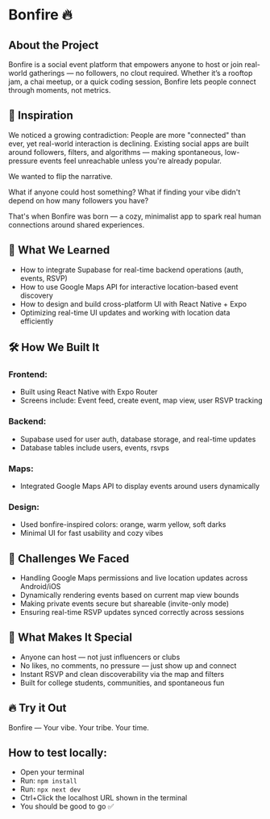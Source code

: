 # Bonfire 🔥

## About the Project

Bonfire is a social event platform that empowers anyone to host or join real-world gatherings — no followers, no clout required. Whether it’s a rooftop jam, a chai meetup, or a quick coding session, Bonfire lets people connect through moments, not metrics.

## 🌱 Inspiration

We noticed a growing contradiction: People are more "connected" than ever, yet real-world interaction is declining. Existing social apps are built around followers, filters, and algorithms — making spontaneous, low-pressure events feel unreachable unless you're already popular.

We wanted to flip the narrative.

What if anyone could host something?
What if finding your vibe didn't depend on how many followers you have?

That's when Bonfire was born — a cozy, minimalist app to spark real human connections around shared experiences.

## 🧠 What We Learned

- How to integrate Supabase for real-time backend operations (auth, events, RSVP)
- How to use Google Maps API for interactive location-based event discovery
- How to design and build cross-platform UI with React Native + Expo
- Optimizing real-time UI updates and working with location data efficiently

## 🛠️ How We Built It

### Frontend:

- Built using React Native with Expo Router
- Screens include: Event feed, create event, map view, user RSVP tracking

### Backend:

- Supabase used for user auth, database storage, and real-time updates
- Database tables include users, events, rsvps

### Maps:

- Integrated Google Maps API to display events around users dynamically

### Design:

- Used bonfire-inspired colors: orange, warm yellow, soft darks
- Minimal UI for fast usability and cozy vibes

## 🚧 Challenges We Faced

- Handling Google Maps permissions and live location updates across Android/iOS
- Dynamically rendering events based on current map view bounds
- Making private events secure but shareable (invite-only mode)
- Ensuring real-time RSVP updates synced correctly across sessions

## 🌟 What Makes It Special

- Anyone can host — not just influencers or clubs
- No likes, no comments, no pressure — just show up and connect
- Instant RSVP and clean discoverability via the map and filters
- Built for college students, communities, and spontaneous fun

## 🔥 Try it Out

Bonfire — Your vibe. Your tribe. Your time.

## How to test locally:

- Open your terminal
- Run: `npm install`
- Run: `npx next dev`
- Ctrl+Click the localhost URL shown in the terminal
- You should be good to go ✅
